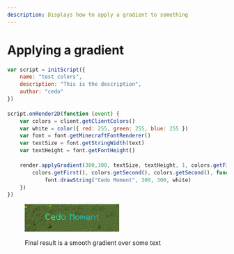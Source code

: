 ```yaml
---
description: Displays how to apply a gradient to something
---
```


# Applying a gradient

```javascript
var script = initScript({    
    name: "test colors",    
    description: "This is the description",    
    author: "cedo"
})

script.onRender2D(function (event) {    
    var colors = client.getClientColors()    
    var white = color({ red: 255, green: 255, blue: 255 })
    var font = font.getMinecraftFontRenderer()    
    var textSize = font.getStringWidth(text)    
    var textHeight = font.getFontHeight()    
    
    render.applyGradient(300,300, textSize, textHeight, 1, colors.getFirst(), 
        colors.getFirst(), colors.getSecond(), colors.getSecond(), function () {       
            font.drawString("Cedo Moment", 300, 300, white)    
    })
})
```

<figure><img src="../../.gitbook/assets/Screenshot 2022-03-03 112909.png" alt=""><figcaption><p>Final result is a smooth gradient over some text</p></figcaption></figure>
